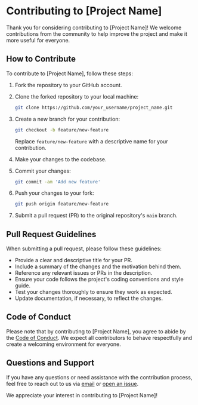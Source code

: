 # Contributing to [Project Name]

Thank you for considering contributing to [Project Name]! We welcome contributions from the community to help improve the project and make it more useful for everyone.

## How to Contribute

To contribute to [Project Name], follow these steps:

1. Fork the repository to your GitHub account.
2. Clone the forked repository to your local machine:

    ```bash
    git clone https://github.com/your_username/project_name.git
    ```

3. Create a new branch for your contribution:

    ```bash
    git checkout -b feature/new-feature
    ```

   Replace `feature/new-feature` with a descriptive name for your contribution.

4. Make your changes to the codebase.

5. Commit your changes:

    ```bash
    git commit -am 'Add new feature'
    ```

6. Push your changes to your fork:

    ```bash
    git push origin feature/new-feature
    ```

7. Submit a pull request (PR) to the original repository's `main` branch.

## Pull Request Guidelines

When submitting a pull request, please follow these guidelines:

- Provide a clear and descriptive title for your PR.
- Include a summary of the changes and the motivation behind them.
- Reference any relevant issues or PRs in the description.
- Ensure your code follows the project's coding conventions and style guide.
- Test your changes thoroughly to ensure they work as expected.
- Update documentation, if necessary, to reflect the changes.

## Code of Conduct

Please note that by contributing to [Project Name], you agree to abide by the [Code of Conduct](CODE_OF_CONDUCT.md). We expect all contributors to behave respectfully and create a welcoming environment for everyone.

## Questions and Support

If you have any questions or need assistance with the contribution process, feel free to reach out to us via [email](mailto:project@example.com) or [open an issue](https://github.com/your_username/project_name/issues).

We appreciate your interest in contributing to [Project Name]!
